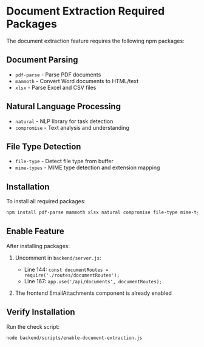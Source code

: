 # Document Extraction Required Packages

The document extraction feature requires the following npm packages:

## Document Parsing
- `pdf-parse` - Parse PDF documents
- `mammoth` - Convert Word documents to HTML/text
- `xlsx` - Parse Excel and CSV files

## Natural Language Processing
- `natural` - NLP library for task detection
- `compromise` - Text analysis and understanding

## File Type Detection
- `file-type` - Detect file type from buffer
- `mime-types` - MIME type detection and extension mapping

## Installation

To install all required packages:

```bash
npm install pdf-parse mammoth xlsx natural compromise file-type mime-types
```

## Enable Feature

After installing packages:

1. Uncomment in `backend/server.js`:
   - Line 144: `const documentRoutes = require('./routes/documentRoutes');`
   - Line 167: `app.use('/api/documents', documentRoutes);`

2. The frontend EmailAttachments component is already enabled

## Verify Installation

Run the check script:
```bash
node backend/scripts/enable-document-extraction.js
```